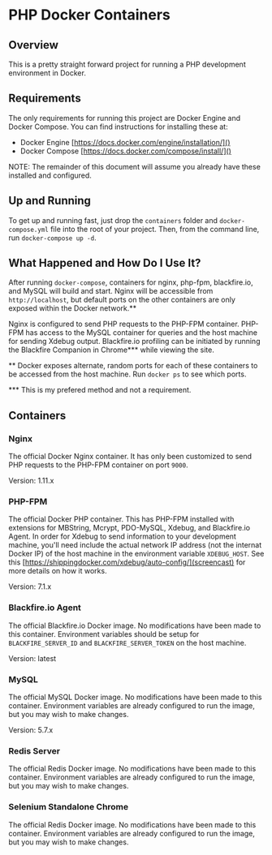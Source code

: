 # PHP Docker Containers

## Overview

This is a pretty straight forward project for running a PHP development environment in Docker.

## Requirements

The only requirements for running this project are Docker Engine and Docker Compose. You can find instructions
for installing these at:

- Docker Engine [https://docs.docker.com/engine/installation/]()
- Docker Compose [https://docs.docker.com/compose/install/]()

NOTE: The remainder of this document will assume you already have these installed and configured.

## Up and Running

To get up and running fast, just drop the `containers` folder and `docker-compose.yml` file into the root
of your project. Then, from the command line, run `docker-compose up -d`.

## What Happened and How Do I Use It?

After running `docker-compose`, containers for nginx, php-fpm, blackfire.io, and MySQL will build and start.
Nginx will be accessible from `http://localhost`, but default ports on the other containers are only 
exposed within the Docker network.**

Nginx is configured to send PHP requests to the PHP-FPM container. PHP-FPM has access to the MySQL 
container for queries and the host machine for sending Xdebug output. Blackfire.io profiling can be initiated 
by running the Blackfire Companion in Chrome*** while viewing the site.

** Docker exposes alternate, random ports for each of these containers to be accessed from the host machine. 
Run `docker ps` to see which ports.

*** This is my prefered method and not a requirement.

## Containers

### Nginx

The official Docker Nginx container. It has only been customized to send PHP requests to the PHP-FPM
container on port `9000`.

Version: 1.11.x

### PHP-FPM

The official Docker PHP container. This has PHP-FPM installed with extensions for MBString, Mcrypt, PDO-MySQL,
Xdebug, and Blackfire.io Agent. In order for Xdebug to send information to your development machine, you'll need
include the actual network IP address (not the internat Docker IP) of the host machine in the environment
variable `XDEBUG_HOST`. See this [https://shippingdocker.com/xdebug/auto-config/](screencast) for more details 
on how it works.

Version: 7.1.x

### Blackfire.io Agent

The official Blackfire.io Docker image. No modifications have been made to this container. Environment variables 
should be setup for `BLACKFIRE_SERVER_ID` and `BLACKFIRE_SERVER_TOKEN` on the host machine. 

Version: latest

### MySQL

The official MySQL Docker image. No modifications have been made to this container. Environment variables 
are already configured to run the image, but you may wish to make changes.

Version: 5.7.x

### Redis Server

The official Redis Docker image. No modifications have been made to this container. Environment variables 
are already configured to run the image, but you may wish to make changes.

### Selenium Standalone Chrome

The official Redis Docker image. No modifications have been made to this container. Environment variables 
are already configured to run the image, but you may wish to make changes.

